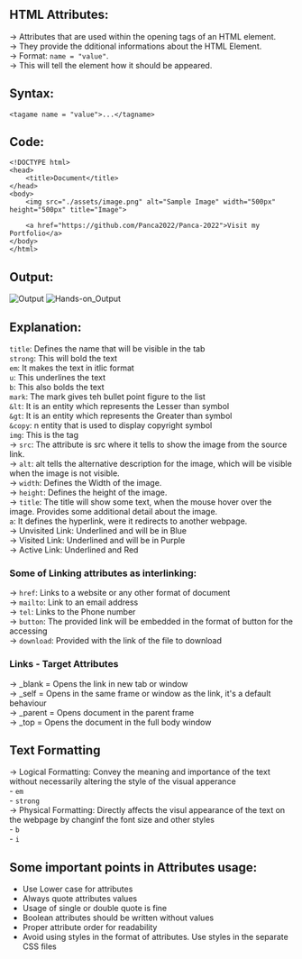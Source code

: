 ## HTML Attributes:
-> Attributes that are used within the opening tags of an HTML element.<br>
-> They provide the dditional informations about the HTML Element.<br>
-> Format: ```name = "value"```.<br>
-> This will tell the element how it should be appeared.<br>

## Syntax:
```<tagame name = "value">...</tagname>```

## Code:
```
<!DOCTYPE html>
<head>
    <title>Document</title>
</head>
<body>
    <img src="./assets/image.png" alt="Sample Image" width="500px" height="500px" title="Image">

    <a href="https://github.com/Panca2022/Panca-2022">Visit my Portfolio</a>
</body>
</html>
```

## Output:
![Output](../assets/Screenshot3.png)
![Hands-on_Output](../assets/Screenshot4.png)

## Explanation:
```title```: Defines the name that will be visible in the tab <br>
```strong```: This will bold the text<br>
```em```: It makes the text in itlic format<br> 
```u```: This underlines the text<br>
```b```: This also bolds the text<br>
```mark```: The mark gives teh bullet point figure to the list <br>
```&lt```: It is an entity which represents the Lesser than symbol<br>
```&gt```: It is an entity which represents the Greater than symbol<br>
```&copy```: n entity that is used to display copyright symbol<br>
```img```: This is the tag<br>
    -> ```src```: The attribute is src where it tells to show the image from the source link.<br>
    -> ```alt```: alt tells the alternative description for the image, which will be visible when the image is not visible.<br>
    -> ```width```: Defines the Width of the image.<br>
    -> ```height```: Defines the height of the image.<br>
    -> ```title```: The title will show some text, when the mouse hover over the image. Provides some additional detail about the image.<br>
```a```: It defines the hyperlink, were it redirects to another webpage.<br>
    -> Unvisited Link: Underlined and will be in Blue <br>
    -> Visited Link: Underlined and will be in Purple <br>
    -> Active Link: Underlined and Red<br>

### Some of Linking attributes as interlinking:
-> ```href```: Links to a website or any other format of document <br>
-> ```mailto```: Link to an email address <br>
-> ```tel```: Links to the Phone number <br>
-> ```button```: The provided link will be embedded in the format of button for the accessing<br>
-> ```download```: Provided with the link of the file to download<br>

### Links - Target Attributes
-> _blank = Opens the link in new tab or window <br>
-> _self = Opens in the same frame or window as the link, it's a default behaviour <br>
-> _parent = Opens document in the parent frame <br>
-> _top = Opens the document in the full body window <br>

## Text Formatting
-> Logical Formatting: Convey the meaning and importance of the text without necessarily altering the style of the visual apperance<br>
    - ```em```<br>
    - ```strong```<br>
-> Physical Formatting: Directly affects the visul appearance of the text on the webpage by changinf the font size and other styles <br>
    - ```b```<br>
    - ```i```<br>
## Some important points in Attributes usage:
- Use Lower case for attributes <br>
- Always quote attributes values <br>
- Usage of single or double quote is fine<br>
- Boolean attributes should be written without values<br>
- Proper attribute order for readability <br>
- Avoid using styles in the format of attributes. Use styles in the separate CSS files<br>
